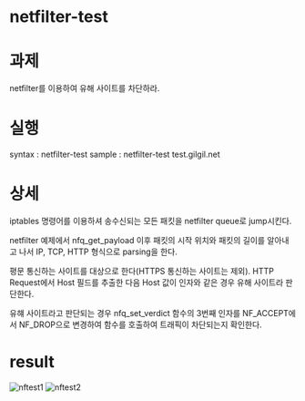 # netfilter-test

# 과제
netfilter를 이용하여 유해 사이트를 차단하라.

# 실행
syntax : netfilter-test <host>
sample : netfilter-test test.gilgil.net

# 상세


iptables 명령어를 이용하셔 송수신되는 모든 패킷을 netfilter queue로 jump시킨다.

netfilter 예제에서 nfq_get_payload 이후 패킷의 시작 위치와 패킷의 길이를 알아내고 나서 IP, TCP, HTTP 형식으로 parsing을 한다.

평문 통신하는 사이트를 대상으로 한다(HTTPS 통신하는 사이트는 제외). HTTP Request에서 Host 필드를 추출한 다음 Host 값이 인자와 같은 경우 유해 사이트라 판단한다.

유햬 사이트라고 판단되는 경우 nfq_set_verdict 함수의 3번째 인자를 NF_ACCEPT에서 NF_DROP으로 변경하여 함수를 호출하여 트래픽이 차단되는지 확인한다.

 
# result
  
![nftest1](https://user-images.githubusercontent.com/86241174/139691840-b03264b2-9edd-4be4-a30e-feb5fba9bc2e.JPG)
![nftest2](https://user-images.githubusercontent.com/86241174/139691860-74706675-2be7-472f-8676-27ed1a1e5c25.JPG)

